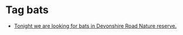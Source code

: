 <!--
title: Tag bats
date: 2020-06-28T14:51:44.979Z
tags:
-->
# Tag bats

 * [Tonight we are looking for bats in Devonshire Road Nature reserve.](98653184862.md)